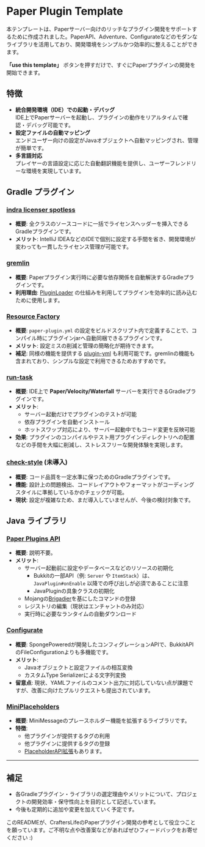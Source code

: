 # Paper Plugin Template
本テンプレートは、Paperサーバー向けのリッチなプラグイン開発をサポートするために作成されました。PaperAPI、Adventure、Configurateなどのモダンなライブラリを活用しており、開発環境をシンプルかつ効率的に整えることができます。  

**「use this template」** ボタンを押すだけで、すぐにPaperプラグインの開発を開始できます。

## 特徴

- **統合開発環境（IDE）での起動・デバッグ**  
  IDE上でPaperサーバーを起動し、プラグインの動作をリアルタイムで確認・デバッグ可能です。
- **設定ファイルの自動マッピング**  
  エンドユーザー向けの設定がJavaオブジェクトへ自動マッピングされ、管理が簡単です。
- **多言語対応**  
  プレイヤーの言語設定に応じた自動翻訳機能を提供し、ユーザーフレンドリーな環境を実現しています。

## Gradle プラグイン

### [indra licenser spotless](https://github.com/KyoriPowered/indra/wiki/indra-licenser-spotless)

- **概要**: 全クラスのソースコードに一括でライセンスヘッダーを挿入できるGradleプラグインです。  
- **メリット**: IntelliJ IDEAなどのIDEで個別に設定する手間を省き、開発環境が変わっても一貫したライセンス管理が可能です。

### [gremlin](https://github.com/jpenilla/gremlin)

- **概要**: Paperプラグイン実行時に必要な依存関係を自動解決するGradleプラグインです。  
- **利用理由**: [PluginLoader](https://docs.papermc.io/paper/dev/getting-started/paper-plugins#loaders) の仕組みを利用してプラグインを効率的に読み込むために使用します。

### [Resource Factory](https://github.com/jpenilla/resource-factory)

- **概要**: `paper-plugin.yml` の設定をビルドスクリプト内で定義することで、コンパイル時にプラグインjarへ自動同梱できるプラグインです。  
- **メリット**: 設定ミスの削減と管理の簡略化が期待できます。  
- **補足**: 同様の機能を提供する [plugin-yml](https://github.com/eldoriarpg/plugin-yml?tab=readme-ov-file) も利用可能です。gremlinの機能も含まれており、シンプルな設定で利用できるためおすすめです。

### [run-task](https://github.com/jpenilla/run-task)

- **概要**: IDE上で **Paper/Velocity/Waterfall** サーバーを実行できるGradleプラグインです。  
- **メリット**:
  - サーバー起動だけでプラグインのテストが可能
  - 依存プラグインを自動インストール
  - ホットスワップ対応により、サーバー起動中でもコード変更を反映可能
- **効果**: プラグインのコンパイルやテスト用プラグインディレクトリへの配置などの手間を大幅に削減し、ストレスフリーな開発体験を実現します。

### [check-style](https://docs.gradle.org/current/userguide/checkstyle_plugin.html) (未導入)

- **概要**: コード品質を一定水準に保つためのGradleプラグインです。  
- **機能**: 設計上の問題検出、コードレイアウトやフォーマットがコーディングスタイルに準拠しているかのチェックが可能。  
- **現状**: 設定が複雑なため、まだ導入していませんが、今後の検討対象です。

## Java ライブラリ

### [Paper Plugins API](https://docs.papermc.io/paper/dev/getting-started/paper-plugins)

- **概要**: 説明不要。
- **メリット**:
  - サーバー起動前に設定やデータベースなどのリソースの初期化
    - Bukkitの一部API（例: `Server` や `ItemStack`）は、 `JavaPlugin#onEnable` 以降での呼び出しが必須であることに注意
    - JavaPluginの具象クラスの初期化
  - Mojangの[Brigadier](https://github.com/Mojang/brigadier)を基にしたコマンドの登録
  - レジストリの編集（現状はエンチャントのみ対応）
  - 実行時に必要なランタイムの自動ダウンロード

### [Configurate](https://github.com/SpongePowered/Configurate?tab=readme-ov-file)

- **概要**: SpongePoweredが開発したコンフィグレーションAPIで、BukkitAPIのFileConfigurationよりも多機能です。  
- **メリット**:
  - Javaオブジェクトと設定ファイルの相互変換
  - カスタムType Serializerによる文字列変換
- **留意点**: 現状、YAMLファイルのコメント出力に対応していない点が課題ですが、改善に向けたプルリクエストも提出されています。

### [MiniPlaceholders](https://github.com/MiniPlaceholders/MiniPlaceholders)

- **概要**: MiniMessageのプレースホルダー機能を拡張するライブラリです。  
- **特徴**:
  - 他プラグインが提供するタグの利用
  - 他プラグインに提供するタグの登録
  - [PlaceholderAPI拡張](https://modrinth.com/plugin/miniplaceholders-placeholderapi-expansion)もあります。

---

## 補足

- 各Gradleプラグイン・ライブラリの選定理由やメリットについて、プロジェクトの開発効率・保守性向上を目的として記述しています。
- 今後も定期的に追加や変更を加えていく予定です。

このREADMEが、CraftersLifeのPaperプラグイン開発の参考として役立つことを願っています。ご不明な点や改善案などがあればぜひフィードバックをお寄せください :)
